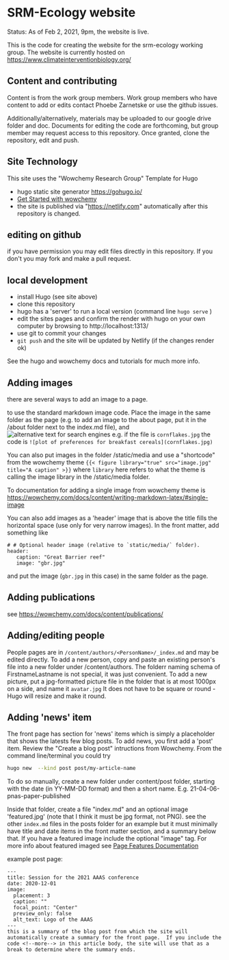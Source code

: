 # SRM-Ecology website

Status: As of Feb 2, 2021, 9pm, the website is live.

This is the code for creating the website for the srm-ecology working group. The website is currently hosted on https://www.climateinterventionbiology.org/

## Content and contributing

Content is from the work group members.  Work group members who have content to add or edits contact Phoebe Zarnetske or use the github issues. 

Additionally/alternatively, materials may be uploaded to our google drive folder and doc.   Documents for editing the code are forthcoming, but group member may request access to this repository.  Once granted, clone the repository, edit and push.  

## Site Technology 

This site uses the "Wowchemy Research Group" Template for Hugo 
- hugo static site generator https://gohugo.io/
- [Get Started with wowchemy](https://wowchemy.com/templates/)
- the site is published via "https://netlify.com" automatically after this repository is changed. 

## editing on github

if you have permission you may edit files directly in this repository.   If you don't you may fork and make a pull request.  


## local development

 - install Hugo (see site above)
 - clone this repository
 - hugo has a 'server' to run a local version  (command line `hugo serve` ) 
 - edit the sites pages and confirm the render with hugo on your own computer by browsing to http://localhost:1313/
 - use git to commit your changes
 - `git push` and the site will be updated by Netlify (if the changes render ok)
 
 See the hugo and wowchemy docs and tutorials for much more info. 
 
## Adding images

there are several ways to add an image to a page.  

to use the standard markdown image code.  Place the image in the same folder as the page (e.g. to add an image to the about page, put it in the /about folder next to the index.md file), and  ![alternative text for search engines](<imagefilename>)  e.g. if the file is `cornflakes.jpg` the code is `![plot of preferences for breakfast cereals](cornflakes.jpg)`

You can also put images in the folder /static/media and use a "shortcode" from the wowchemy theme `{{< figure library="true" src="image.jpg" title="A caption" >}}`   where `library` here refers to what the theme is calling the image library in the /static/media folder. 

To documentation for adding a single image from wowchemy theme is https://wowchemy.com/docs/content/writing-markdown-latex/#single-image

You can also add images as a 'header' image that is above the title fills the horizontal space (use only for very narrow images). In the front matter, add something like

```
# # Optional header image (relative to `static/media/` folder).
header:
   caption: "Great Barrier reef"
   image: "gbr.jpg"
```

and put the image (`gbr.jpg` in this case) in the same folder as the page.  

## Adding publications

see https://wowchemy.com/docs/content/publications/

## Adding/editing people

People pages are in `/content/authors/<PersonName>/_index.md` and may be edited directly.    To add a new person, copy and paste an existing person's file into a new folder under /content/authors.   The folderr naming schema of  FirstnameLastname is not special, it was just convenient.     To add a new picture, put a jpg-formatted picture file in the folder that is at most 1000px on a side, and name it `avatar.jpg`   It does not have to be square or round - Hugo will resize and make it round.   

## Adding 'news' item

The front page has section for 'news' items which is simply a placeholder that shows the latests few blog posts.  To add news, you first add a 'post' item.   Review the "Create a blog post" intructions from Wowchemy.   From the command line/terminal you could try 

```bash
hugo new  --kind post post/my-article-name
```

To do so manually, create a new folder under content/post folder, starting with the date (in YY-MM-DD format) and then a short name. E.g. 21-04-06-pnas-paper-published

Inside that folder, create a file "index.md" and an optional image 'featured.jpg' (note that I think it must be jpg format, not PNG).   see the other `index.md` files in the posts folder for an example but it must minimally have title and date items in the front matter section, and a summary below that.    If you have a featured image include the optional "image" tag.    For more info about featured imaged see [Page Features Documentation](https://wowchemy.com/docs/content/page-features/)

example post page:  

```
---
title: Session for the 2021 AAAS conference
date: 2020-12-01
image:
  placement: 3
  caption: ""
  focal_point: "Center"
  preview_only: false
  alt_text: Logo of the AAAS
---
this is a summary of the blog post from which the site will automatically create a summary for the front page.  If you include the code <!--more--> in this article body, the site will use that as a break to determine where the summary ends.  
```
